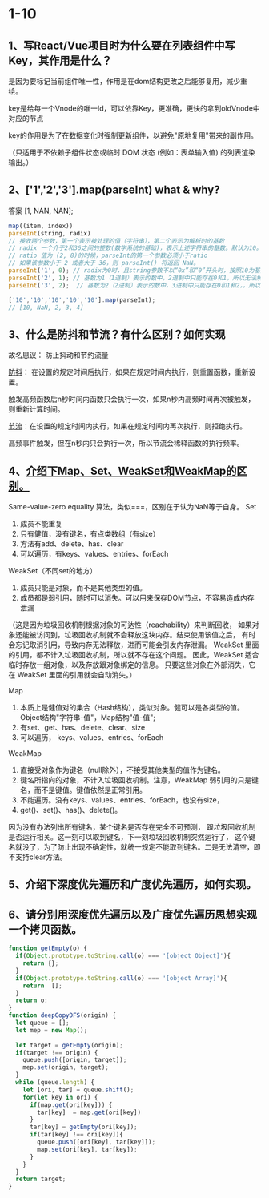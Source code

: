 # 1-10
## 1、写React/Vue项目时为什么要在列表组件中写Key，其作用是什么？
是因为要标记当前组件唯一性，作用是在dom结构更改之后能够复用，减少重绘。

key是给每一个Vnode的唯一Id，可以依靠Key，更准确，更快的拿到oldVnode中对应的节点

key的作用是为了在数据变化时强制更新组件，以避免"原地复用"带来的副作用。

（只适用于不依赖子组件状态或临时 DOM 状态 (例如：表单输入值) 的列表渲染输出。）

## 2、['1','2','3'].map(parseInt) what & why?
答案 [1, NAN, NAN];

```javascript
map((item, index))
parseInt(string, radix)
// 接收两个参数，第一个表示被处理的值（字符串），第二个表示为解析时的基数
// radix 一个介于2和36之间的整数(数学系统的基础)，表示上述字符串的基数。默认为10。ES5之后，以前是默认8
// ratio 值为 (2, 8)的时候，parseInt的第一个参数必须小于ratio
// 如果该参数小于 2 或者大于 36，则 parseInt() 将返回 NaN。
parseInt('1', 0); // radix为0时，且string参数不以“0x”和“0”开头时，按照10为基数处理。这个时候返回1
parseInt('2', 1); // 基数为1（1进制）表示的数中，2进制中只能存在0和1，所以无法解析，返回NaN
parseInt('3', 2);  // 基数为2（2进制）表示的数中，3进制中只能存在0和1和2，，所以无法解析，返回NaN

['10','10','10','10','10'].map(parseInt);
// [10, NaN, 2, 3, 4]
```

## 3、什么是防抖和节流？有什么区别？如何实现
故名思议： 防止抖动和节约流量

[防抖](https://github.com/mqyqingfeng/Blog/issues/22)： 在设置的规定时间后执行，如果在规定时间内执行，则重置函数，重新设置。

触发高频函数后n秒时间内函数只会执行一次，如果n秒内高频时间再次被触发，则重新计算时间。

[节流](https://github.com/mqyqingfeng/Blog/issues/26)：在设置的规定时间内执行，如果在规定时间内再次执行，则拒绝执行。

高频事件触发，但在n秒内只会执行一次，所以节流会稀释函数的执行频率。

## 4、[介绍下Map、Set、WeakSet和WeakMap的区别。](https://es6.ruanyifeng.com/#docs/set-map)
Same-value-zero equality 算法，类似===，区别在于认为NaN等于自身。
Set 
1. 成员不能重复
2. 只有健值，没有键名，有点类数组（有size）
3. 方法有add、delete、has、clear
4. 可以遍历，有keys、values、entries、forEach

WeakSet（不同set的地方）
1. 成员只能是对象，而不是其他类型的值。
2. 成员都是弱引用，随时可以消失。可以用来保存DOM节点，不容易造成内存泄漏

（这是因为垃圾回收机制根据对象的可达性（reachability）来判断回收， 
如果对象还能被访问到，垃圾回收机制就不会释放这块内存。结束使用该值之后，
有时会忘记取消引用，导致内存无法释放，进而可能会引发内存泄漏。
WeakSet 里面的引用，都不计入垃圾回收机制，所以就不存在这个问题。
因此，WeakSet 适合临时存放一组对象，以及存放跟对象绑定的信息。
只要这些对象在外部消失，它在 WeakSet 里面的引用就会自动消失。）

Map
1. 本质上是健值对的集合（Hash结构），类似对象。健可以是各类型的值。Object结构"字符串-值"，Map结构"值-值";
2. 有set、get、has、delete、clear、size
3. 可以遍历， keys、values、entries、forEach

WeakMap
1. 直接受对象作为键名（null除外），不接受其他类型的值作为键名。
2. 键名所指向的对象，不计入垃圾回收机制。注意，WeakMap 弱引用的只是键名，而不是键值。键值依然是正常引用。
3. 不能遍历。没有keys、values、entries、forEach，也没有size， 
4. get()、set()、has()、delete()。


因为没有办法列出所有键名，某个键名是否存在完全不可预测，
跟垃圾回收机制是否运行相关。这一刻可以取到键名，下一刻垃圾回收机制突然运行了，
这个键名就没了，为了防止出现不确定性，就统一规定不能取到键名。二是无法清空，即不支持clear方法。

## 5、介绍下深度优先遍历和广度优先遍历，如何实现。
## 6、请分别用深度优先遍历以及广度优先遍历思想实现一个拷贝函数。

```javascript
function getEmpty(o) {
  if(Object.prototype.toString.call(o) === '[object Object]'){
    return {};
  }
  if(Object.prototype.toString.call(o) === '[object Array]'){
    return  [];
  }
  return o;
}
function deepCopyDFS(origin) {
  let queue = [];
  let mep = new Map();
  
  let target = getEmpty(origin);
  if(target !== origin) {
    queue.push([origin, target]);
    mep.set(origin, target);
  }
  while (queue.length) {
    let [ori, tar] = queue.shift();
    for(let key in ori) {
      if(map.get(ori[key])) {
        tar[key]  = map.get(ori[key])
      }
      tar[key] = getEmpty(ori[key]);
      if(tar[key] !== ori[key]){
        queue.push([ori[key], tar[key]]);
        map.set(ori[key], tar[key]);
      }
    }
  }
  return target;
}
```
